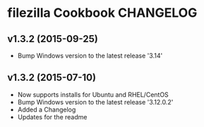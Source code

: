 filezilla Cookbook CHANGELOG
========================

v1.3.2 (2015-09-25)
--------------------
- Bump Windows version to the latest release '3.14'

v1.3.2 (2015-07-10)
--------------------
- Now supports installs for Ubuntu and RHEL/CentOS
- Bump Windows version to the latest release '3.12.0.2'
- Added a Changelog
- Updates for the readme